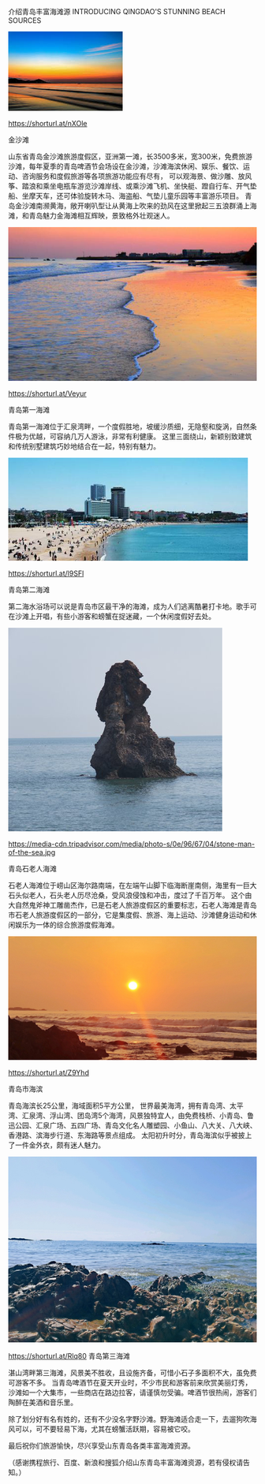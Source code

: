 介绍青岛丰富海滩源 INTRODUCING QINGDAO'S STUNNING BEACH SOURCES


![介绍青岛丰富海滩源](https://github.com/ywangnccu/ywang/blob/main/images/Beach/Beach.jpg)

https://shorturl.at/nXOle

金沙滩

山东省青岛金沙滩旅游度假区，亚洲第一滩，长3500多米，宽300米，免费旅游沙滩，每年夏季的青岛啤酒节会场设在金沙滩，沙滩海滨休闲、娱乐、餐饮、运动、咨询服务和度假旅游等各项旅游功能应有尽有，
可以观海景、做沙雕、放风筝、踏浪和乘坐电瓶车游览沙滩岸线、或乘沙滩飞机、坐快艇、蹬自行车、开气垫船、坐摩天车，还可体验旋转木马、海盗船、气垫儿童乐园等丰富游乐项目。
青岛金沙滩南濒黄海，敞开喇叭型让从黄海上吹来的劲风在这里掀起三五浪群涌上海滩，和青岛魅力金海滩相互辉映，景致格外壮观迷人。


![介绍青岛丰富海滩源](https://github.com/ywangnccu/ywang/blob/main/images/Beach/Beach1.jpg)

https://shorturl.at/Veyur

青岛第一海滩

青岛第一海滩位于汇泉湾畔，一个度假胜地，坡缓沙质细，无隐壑和旋涡，自然条件极为优越，可容纳几万人游泳，非常有利健康。
这里三面绕山，新颖别致建筑和传统别墅建筑巧妙地结合在一起，特别有魅力。


![介绍青岛丰富海滩源](https://github.com/ywangnccu/ywang/blob/main/images/Beach/Beach3.jpg)

https://shorturl.at/l9SFl

青岛第二海滩

第二海水浴场可以说是青岛市区最干净的海滩，成为人们逃离酷暑打卡地。歌手可在沙滩上开唱，有些小游客和螃蟹在捉迷藏，一个休闲度假好去处。


![介绍青岛丰富海滩源](https://github.com/ywangnccu/ywang/blob/main/images/Beach/BeachStone.jpg)

https://media-cdn.tripadvisor.com/media/photo-s/0e/96/67/04/stone-man-of-the-sea.jpg

青岛石老人海滩

石老人海滩位于崂山区海尔路南端，在左端午山脚下临海断崖南侧，海里有一巨大石头似老人，石头老人历尽沧桑，受风浪侵蚀和冲击，度过了千百万年。
这个由大自然鬼斧神工雕凿杰作，已是石老人旅游度假区的重要标志，石老人海滩是青岛市石老人旅游度假区的一部分，它是集度假、旅游、海上运动、沙滩健身运动和休闲娱乐为一体的综合旅游度假海滩。


![介绍青岛丰富海滩源](https://github.com/ywangnccu/ywang/blob/main/images/Beach/Beach5.jpg)

https://shorturl.at/Z9Yhd

青岛市海滨

青岛海滨长25公里，海域面积5平方公里，
世界最美海湾，拥有青岛湾、太平湾、汇泉湾、浮山湾、团岛湾5个海湾，风景独特宜人，由免费栈桥、小青岛、鲁迅公园、汇泉广场、五四广场、青岛文化名人雕塑园、小鱼山、八大关、八大峡、香港路、滨海步行道、东海路等景点组成。
太阳初升时分，青岛海滨似乎被披上了一件金外衣，颇有迷人魅力。


![介绍青岛丰富海滩源](https://github.com/ywangnccu/ywang/blob/main/images/Beach/Beach6.jpeg)

https://shorturl.at/Rlq80
青岛第三海滩

湛山湾畔第三海滩，风景美不胜收，且设施齐备，可惜小石子多面积不大，虽免费可游客不多。
当青岛啤酒节在夏天开业时，不少市民和游客前来欣赏美丽灯秀，沙滩如一个大集市，一些商店在路边拉客，请谨慎勿受骗。啤酒节很热闹，游客们陶醉在美酒和音乐里。


除了划分好有名有姓的，还有不少没名字野沙滩。野海滩适合走一下，去遛狗吹海风可以，可不要轻易下海，尤其在螃蟹活跃期，容易被它咬。

最后祝你们旅游愉快，尽兴享受山东青岛各类丰富海滩资源。


（感谢携程旅行、百度、新浪和搜狐介绍山东青岛丰富海滩资源，若有侵权请告知。）
